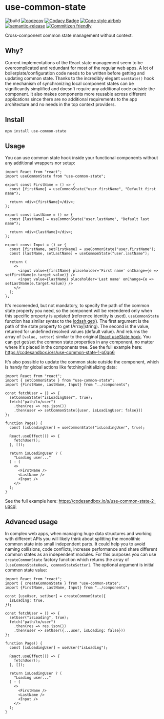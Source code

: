 # use-common-state

![build](https://github.com/borovin/use-common-state/workflows/build/badge.svg)
[![codecov](https://codecov.io/gh/borovin/use-common-state/branch/master/graph/badge.svg)](https://codecov.io/gh/borovin/use-common-state)
[![Codacy Badge](https://api.codacy.com/project/badge/Grade/81b8beba838242558dfea2ba8f0276a1)](https://www.codacy.com/manual/borovin/use-global-state?utm_source=github.com&amp;utm_medium=referral&amp;utm_content=borovin/use-global-state&amp;utm_campaign=Badge_Grade)
[![Code style airbnb](https://img.shields.io/badge/code%20style-airbnb-blue)](https://github.com/airbnb/javascript/tree/master/react)
[![semantic-release](https://img.shields.io/badge/%20%20%F0%9F%93%A6%F0%9F%9A%80-semantic--release-e10079.svg)](https://github.com/semantic-release/semantic-release)
[![Commitizen friendly](https://img.shields.io/badge/commitizen-friendly-brightgreen.svg)](http://commitizen.github.io/cz-cli/)

Cross-component common state management without context.

## Why?
Current implementations of the React state management seem to be overcomplicated and redundant for most of the regular web apps. A lot of boilerplate/configuration code needs to be written before getting and updating common state. Thanks to the incredibly elegant `useState()` hook the mechanism of synchronizing local component states can be significantly simplified and doesn't require any additional code outside the component. It also makes components more reusable across different applications since there are no additional requirements to the app architecture and no needs in the top context providers.

## Install
```
npm install use-common-state
```

## Usage
You can use common state hook inside your functional components without any additional wrappers nor setup:
```
import React from "react";
import useCommonState from "use-common-state";

export const FirstName = () => {
  const [firstName] = useCommonState("user.firstName", "Default first name");

  return <div>{firstName}</div>;
};

export const LastName = () => {
  const [lastName] = useCommonState("user.lastName", "Default last name");

  return <div>{lastName}</div>;
};

export const Input = () => {
  const [firstName, setFirstName] = useCommonState("user.firstName");
  const [lastName, setLastName] = useCommonState("user.lastName");

  return (
    <>
      <input value={firstName} placeholder='First name' onChange={e => setFirstName(e.target.value)} />
      <input value={lastName} placeholder='Last name' onChange={e => setLastName(e.target.value)} />
    </>
  );
};
```
It's recomended, but not mandatory, to specify the path of the common state property you need, 
so the component will be rerendered only when this specific property is updated (reference identity is used). 
`useCommonState` function has similar syntax to the [lodash get()](https://lodash.com/docs/4.17.15#get). The first argument is the path of the state property to get (Array|string). 
The second is the value, returned for undefined resolved values (default value). And returns the array of `[value, setter]` similar to the original [React useState hook](https://reactjs.org/docs/hooks-state.html). You can get get/set the common state properties in any component, no matter where it's placed in the components tree. See the full example here: https://codesandbox.io/s/use-common-state-1-p0gp6

It's also possible to update the common state outside the component, which is handy for global actions like fetching/initializing data:
```
import React from "react";
import { setCommonState } from "use-common-state";
import {FirstName, LastName, Input} from "../components";

const fetchUser = () => {
  setCommonState("isLoadingUser", true);
  fetch("path/to/user")
    .then(res => res.json())
    .then(user => setCommonState({user, isLoadingUser: false}))
};

function Page() {
  const [isLoadingUser] = useCommonState("isLoadingUser", true);

  React.useEffect(() => {
    fetchUser();
  }, []);

  return isLoadingUser ? (
    "Loading user..."
  ) : (
    <>
      <FirstName />
      <LastName />
      <Input />
    </>
  );
}
```
See the full example here: https://codesandbox.io/s/use-common-state-2-ugcgi

## Advanced usage
In complex web apps, when managing huge data structures and working with different APIs you will likely think about splitting the monolithic common state into small independent parts.
It could help you to avoid naming collisions, code conflicts, increase performance and share different common states as an independent modules. 
For this purposes you can use `createCommonState` factory function which returns the array of `[useCommonStateHook, commonStateSetter]`. The optional argument is initial common state value:
```
import React from "react";
import { createCommonState } from "use-common-state";
import {FirstName, LastName, Input} from "../components";

const [useUser, setUser] = createCommonState({
  isLoading: true,
});

const fetchUser = () => {
  setUser("isLoading", true);
  fetch("path/to/user")
    .then(res => res.json())
    .then(user => setUser({...user, isLoading: false}))
};

function Page() {
  const [isLoadingUser] = useUser("isLoading");

  React.useEffect(() => {
    fetchUser();
  }, []);

  return isLoadingUser ? (
    "Loading user..."
  ) : (
    <>
      <FirstName />
      <LastName />
      <Input />
    </>
  );
}
```
